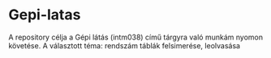 # Gepi-latas
A repository célja a Gépi látás (intm038) című tárgyra való munkám nyomon követése. A választott téma: rendszám táblák felsimerése, leolvasása
